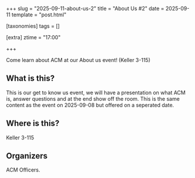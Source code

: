 +++
slug = "2025-09-11-about-us-2"
title = "About Us #2"
date = 2025-09-11
template = "post.html"

[taxonomies]
tags = []

[extra]
ztime = "17:00"


+++

Come learn about ACM at our About us event! (Keller 3-115)

<!-- more -->

## What is this?

This is our get to know us event, we will have a presentation on what ACM is, answer questions and
at the end show off the room. This is the same content as the event on 2025-09-08 but offered on a seperated date.

## Where is this?

Keller 3-115

## Organizers
ACM Officers.
